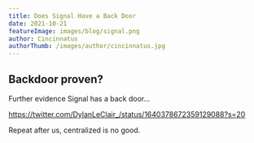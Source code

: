 ```yaml
---
title: Does Signal Have a Back Door
date: 2021-10-21
featureImage: images/blog/signal.png
author: Cincinnatus
authorThumb: /images/author/cincinnatus.jpg 
---
```


## Backdoor proven?

Further evidence Signal has a back door...

https://twitter.com/DylanLeClair_/status/1640378672359129088?s=20

Repeat after us, centralized is no good.